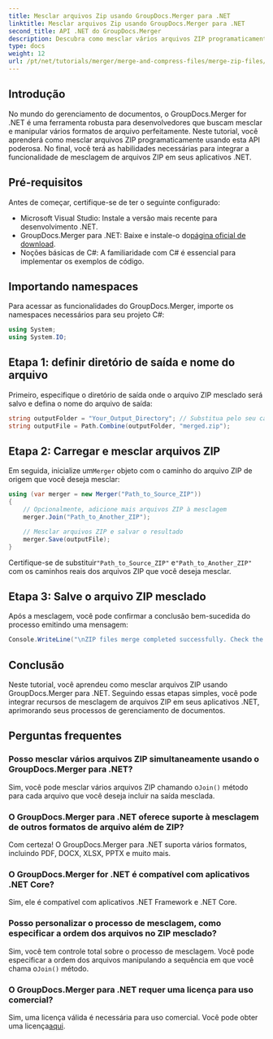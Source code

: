 ```yaml
---
title: Mesclar arquivos Zip usando GroupDocs.Merger para .NET
linktitle: Mesclar arquivos Zip usando GroupDocs.Merger para .NET
second_title: API .NET do GroupDocs.Merger
description: Descubra como mesclar vários arquivos ZIP programaticamente usando GroupDocs.Merger para .NET. Este tutorial passo a passo abrange os pré-requisitos.
type: docs
weight: 12
url: /pt/net/tutorials/merger/merge-and-compress-files/merge-zip-files/
---
```

## Introdução

No mundo do gerenciamento de documentos, o GroupDocs.Merger for .NET é uma ferramenta robusta para desenvolvedores que buscam mesclar e manipular vários formatos de arquivo perfeitamente. Neste tutorial, você aprenderá como mesclar arquivos ZIP programaticamente usando esta API poderosa. No final, você terá as habilidades necessárias para integrar a funcionalidade de mesclagem de arquivos ZIP em seus aplicativos .NET.

## Pré-requisitos

Antes de começar, certifique-se de ter o seguinte configurado:

- Microsoft Visual Studio: Instale a versão mais recente para desenvolvimento .NET.
-  GroupDocs.Merger para .NET: Baixe e instale-o do[página oficial de download](https://releases.groupdocs.com/merger/net/).
- Noções básicas de C#: A familiaridade com C# é essencial para implementar os exemplos de código.

## Importando namespaces

Para acessar as funcionalidades do GroupDocs.Merger, importe os namespaces necessários para seu projeto C#:

```csharp
using System;
using System.IO;
```

## Etapa 1: definir diretório de saída e nome do arquivo

Primeiro, especifique o diretório de saída onde o arquivo ZIP mesclado será salvo e defina o nome do arquivo de saída:

```csharp
string outputFolder = "Your_Output_Directory"; // Substitua pelo seu caminho atual
string outputFile = Path.Combine(outputFolder, "merged.zip");
```

## Etapa 2: Carregar e mesclar arquivos ZIP

 Em seguida, inicialize um`Merger` objeto com o caminho do arquivo ZIP de origem que você deseja mesclar:

```csharp
using (var merger = new Merger("Path_to_Source_ZIP"))
{
    // Opcionalmente, adicione mais arquivos ZIP à mesclagem
    merger.Join("Path_to_Another_ZIP");

    // Mesclar arquivos ZIP e salvar o resultado
    merger.Save(outputFile);
}
```

 Certifique-se de substituir`"Path_to_Source_ZIP"` e`"Path_to_Another_ZIP"` com os caminhos reais dos arquivos ZIP que você deseja mesclar.

## Etapa 3: Salve o arquivo ZIP mesclado

Após a mesclagem, você pode confirmar a conclusão bem-sucedida do processo emitindo uma mensagem:

```csharp
Console.WriteLine("\nZIP files merge completed successfully. Check the output in {0}", outputFolder);
```

## Conclusão

Neste tutorial, você aprendeu como mesclar arquivos ZIP usando GroupDocs.Merger para .NET. Seguindo essas etapas simples, você pode integrar recursos de mesclagem de arquivos ZIP em seus aplicativos .NET, aprimorando seus processos de gerenciamento de documentos.

## Perguntas frequentes

### Posso mesclar vários arquivos ZIP simultaneamente usando o GroupDocs.Merger para .NET?

 Sim, você pode mesclar vários arquivos ZIP chamando o`Join()` método para cada arquivo que você deseja incluir na saída mesclada.

### O GroupDocs.Merger para .NET oferece suporte à mesclagem de outros formatos de arquivo além de ZIP?

Com certeza! O GroupDocs.Merger para .NET suporta vários formatos, incluindo PDF, DOCX, XLSX, PPTX e muito mais.

### O GroupDocs.Merger for .NET é compatível com aplicativos .NET Core?

Sim, ele é compatível com aplicativos .NET Framework e .NET Core.

### Posso personalizar o processo de mesclagem, como especificar a ordem dos arquivos no ZIP mesclado?

 Sim, você tem controle total sobre o processo de mesclagem. Você pode especificar a ordem dos arquivos manipulando a sequência em que você chama o`Join()` método.

### O GroupDocs.Merger para .NET requer uma licença para uso comercial?

 Sim, uma licença válida é necessária para uso comercial. Você pode obter uma licença[aqui](https://purchase.groupdocs.com/buy).